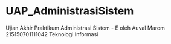 # UAP_AdministrasiSistem
Ujian Akhir Praktikum Administrasi Sistem - E
oleh Auval Marom 215150701111042
Teknologi Informasi
